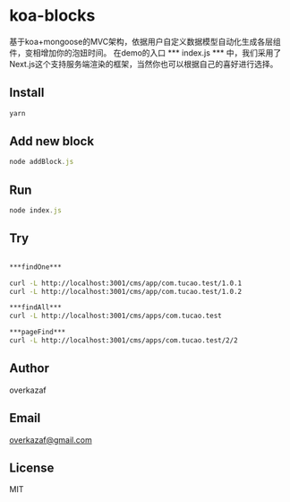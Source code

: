 # koa-blocks

基于koa+mongoose的MVC架构，依据用户自定义数据模型自动化生成各层组件，变相增加你的泡妞时间。
在demo的入口 *** index.js *** 中，我们采用了Next.js这个支持服务端渲染的框架，当然你也可以根据自己的喜好进行选择。

## Install
```js
yarn
```

## Add new block
```js
node addBlock.js
```

## Run
```js
node index.js
```

## Try
```bash

***findOne***

curl -L http://localhost:3001/cms/app/com.tucao.test/1.0.1
curl -L http://localhost:3001/cms/app/com.tucao.test/1.0.2

***findAll***
curl -L http://localhost:3001/cms/apps/com.tucao.test

***pageFind***
curl -L http://localhost:3001/cms/apps/com.tucao.test/2/2
```

## Author
overkazaf

## Email
overkazaf@gmail.com

## License
MIT